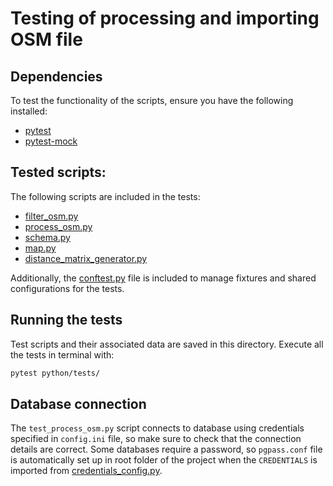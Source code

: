 # Testing of processing and importing OSM file

## Dependencies
To test the functionality of the scripts, ensure you have the following installed:
- [pytest](https://docs.pytest.org/en/stable/)
- [pytest-mock](https://pypi.org/project/pytest-mock/)

## Tested scripts:
The following scripts are included in the tests:
- [filter_osm.py](../scripts/filter_osm.py)
- [process_osm.py](../scripts/process_osm.py)
- [schema.py](../roadgraphtool/schema.py)
- [map.py](../roadgraphtool/map.py)
- [distance_matrix_generator.py](../roadgraphtool/distance_matrix_generator.py)

Additionally, the [conftest.py](conftest.py) file is included to manage fixtures and shared configurations for the tests.

## Running the tests

Test scripts and their associated data are saved in this directory. Execute all the tests in terminal with:
```bash
pytest python/tests/
```

## Database connection

The `test_process_osm.py` script connects to database using credentials specified in `config.ini` file, so make sure to check that the connection details are correct.
Some databases require a password, so `pgpass.conf` file is automatically set up in root folder of the project when the `CREDENTIALS` is imported from [credentials_config.py](../roadgraphtool/credentials_config.py).